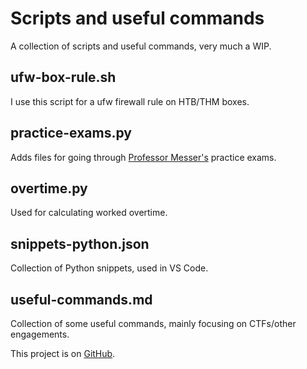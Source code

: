 # Scripts and useful commands

A collection of scripts and useful commands, very much a WIP.

## ufw-box-rule.sh
I use this script for a ufw firewall rule on HTB/THM boxes.

## practice-exams.py
Adds files for going through [Professor Messer's](https://www.professormesser.com/) practice exams.

## overtime.py
Used for calculating worked overtime.

## snippets-python.json
Collection of Python snippets, used in VS Code.

## useful-commands.md
Collection of some useful commands, mainly focusing on CTFs/other engagements.

This project is on [GitHub](https://github.com/JulianFechner/scripts-useful-commands).
